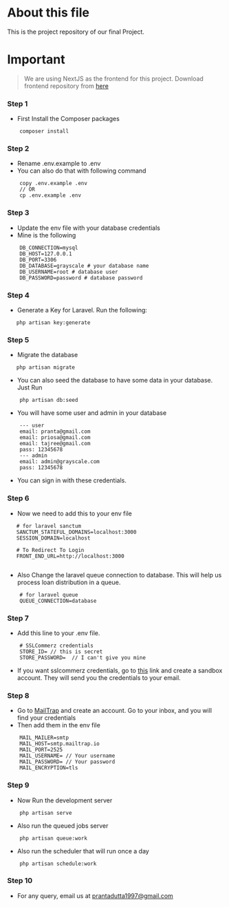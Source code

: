 # About this file

This is the project repository of our final Project.

# Important

> We are using NextJS as the frontend for this project.
> Download frontend repository from [here](https://github.com/prantaDutta/final-backend)

### Step 1
- First Install the Composer packages
```$xslt
    composer install
```

### Step 2
- Rename .env.example to .env
- You can also do that with following command 
```$xslt
    copy .env.example .env
    // OR
    cp .env.example .env
```

### Step 3
- Update the env file with your database credentials
- Mine is the following
```angular2html
    DB_CONNECTION=mysql
    DB_HOST=127.0.0.1
    DB_PORT=3306
    DB_DATABASE=grayscale # your database name
    DB_USERNAME=root # database user
    DB_PASSWORD=password # database password
```

### Step 4
 - Generate a Key for Laravel. Run the following: 
 ```$xslt
    php artisan key:generate
```

### Step 5
 - Migrate the database
 ```$xslt
    php artisan migrate
```
 - You can also seed the database to have some data in your database. Just Run
```angular2html
    php artisan db:seed
```
 - You will have some user and admin in your database
```angular2html
    --- user
    email: pranta@gmail.com
    email: priosa@gmail.com
    email: tajree@gmail.com
    pass: 12345678
    --- admin
    email: admin@grayscale.com
    pass: 12345678
```
 - You can sign in with these credentials.

### Step 6
 - Now we need to add this to your env file
 ```$xslt
    # for laravel sanctum
    SANCTUM_STATEFUL_DOMAINS=localhost:3000
    SESSION_DOMAIN=localhost
    
    # To Redirect To Login
    FRONT_END_URL=http://localhost:3000
    
```
- Also Change the laravel queue connection to database. This will help us process loan distribution in a queue.
```angular2html
    # for laravel queue
    QUEUE_CONNECTION=database
```

### Step 7

- Add this line to your .env file.

```angular2html
    # SSLCommerz credentials
    STORE_ID= // this is secret
    STORE_PASSWORD=  // I can't give you mine
```
- If you want sslcommerz credentials, go to [this](https://developer.sslcommerz.com/registration/) link and create a sandbox account. They will send you the credentials to your email.

### Step 8
- Go to [MailTrap](https://mailtrap.io) and create an account. Go to your inbox, and you will find your credentials
- Then add them in the env file

```angular2html
    MAIL_MAILER=smtp
    MAIL_HOST=smtp.mailtrap.io
    MAIL_PORT=2525
    MAIL_USERNAME= // Your username
    MAIL_PASSWORD= // Your password
    MAIL_ENCRYPTION=tls
```

### Step 9
  - Now Run the development server
```$xslt
    php artisan serve
```   
  - Also run the queued jobs server
```$xslt
    php artisan queue:work
```
  - Also run the scheduler that will run once a day
```$xslt
    php artisan schedule:work
```
### Step 10

  - For any query, email us at prantadutta1997@gmail.com
